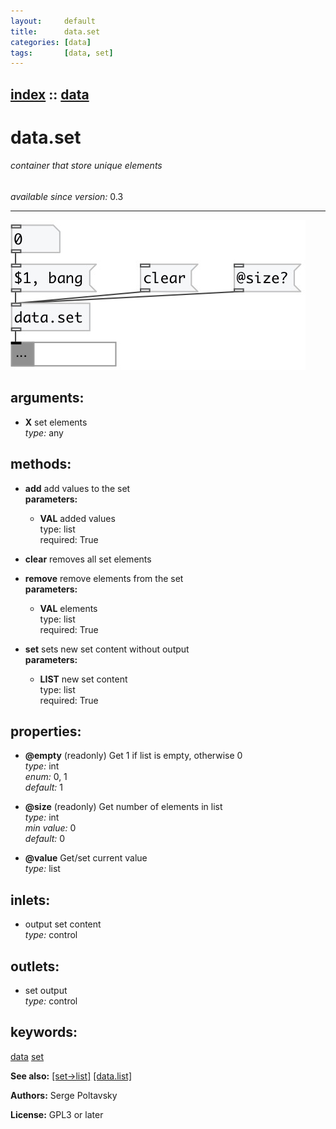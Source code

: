 ```yaml
---
layout:     default
title:      data.set
categories: [data]
tags:       [data, set]
---
```

[index](index.html) :: [data](category_data.html)
---

# data.set

###### container that store unique elements

*available since version:* 0.3

---




[![example](../examples/img/data.set.jpg)](../examples/pd/data.set.pd)



## arguments:

* **X**
set elements<br>
_type:_ any<br>



## methods:

* **add**
add values to the set<br>
  __parameters:__
  - **VAL** added values<br>
    type: list <br>
    required: True <br>

* **clear**
removes all set elements<br>

* **remove**
remove elements from the set<br>
  __parameters:__
  - **VAL** elements<br>
    type: list <br>
    required: True <br>

* **set**
sets new set content without output<br>
  __parameters:__
  - **LIST** new set content<br>
    type: list <br>
    required: True <br>




## properties:

* **@empty** (readonly)
Get 1 if list is empty, otherwise 0<br>
_type:_ int<br>
_enum:_ 0, 1<br>
_default:_ 1<br>

* **@size** (readonly)
Get number of elements in list<br>
_type:_ int<br>
_min value:_ 0<br>
_default:_ 0<br>

* **@value** 
Get/set current value<br>
_type:_ list<br>



## inlets:

* output set content<br>
_type:_ control



## outlets:

* set output<br>
_type:_ control



## keywords:

[data](keywords/data.html)
[set](keywords/set.html)



**See also:**
[\[set-&gt;list\]](set-%3Elist.html)
[\[data.list\]](data.list.html)




**Authors:** Serge Poltavsky




**License:** GPL3 or later





